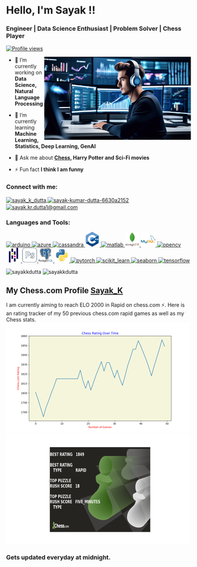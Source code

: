 <h1 align="left">Hello, I'm Sayak !!</h1>
<h3 align="left">Engineer | Data Science Enthusiast | Problem Solver | Chess Player</h3>

[![Profile views](https://komarev.com/ghpvc/?username=sayakkdutta&label=Profile%20views&color=0e75b6&style=flat)](https://komarev.com/ghpvc/?username=sayakkdutta&label=Profile%20views&color=0e75b6&style=flat)

<img align="right" alt="Coding" width="400" src="https://github.com/SayakKDutta/SayakKDutta/blob/main/ezgif-3-a468d28d82.gif">

- 🔭 I’m currently working on **Data Science, Natural Language Processing**

- 🌱 I’m currently learning **Machine Learning, Statistics, Deep Learning, GenAI**

- 💬 Ask me about **[Chess](https://www.chess.com/member/sayak_k), Harry Potter and Sci-Fi movies**

- ⚡ Fun fact **I think I am funny**



### Connect with me:

<p align="left">
    <a href="https://twitter.com/sayak_k_dutta" target="_blank">
        <img align="center" src="https://raw.githubusercontent.com/rahuldkjain/github-profile-readme-generator/master/src/images/icons/Social/twitter.svg" alt="sayak_k_dutta" height="30" width="40" />
    </a>
    <a href="https://linkedin.com/in/sayak-kumar-dutta-6630a2152" target="_blank">
        <img align="center" src="https://raw.githubusercontent.com/rahuldkjain/github-profile-readme-generator/master/src/images/icons/Social/linked-in-alt.svg" alt="sayak-kumar-dutta-6630a2152" height="30" width="40" />
    </a>
    <a href="mailto:sayak.kr.dutta1@gmail.com" target="_blank">
        <img align="center" src="https://camo.githubusercontent.com/e4bd2de976eb47cf5e5a89e1cc6cb2b1627eaa4dca1f46724e056339ce2d16ff/68747470733a2f2f696d672e69636f6e73382e636f6d2f666c75656e742f34382f3030303030302f676d61696c2e706e67" alt="sayak.kr.dutta1@gmail.com" height="30" width="40" />
    </a>
</p>




<h3 align="left">Languages and Tools:</h3>
<p align="left"> <a href="https://www.arduino.cc/" target="_blank" rel="noreferrer"> <img src="https://cdn.worldvectorlogo.com/logos/arduino-1.svg" alt="arduino" width="40" height="40"/> </a> <a href="https://azure.microsoft.com/en-in/" target="_blank" rel="noreferrer"> <img src="https://www.vectorlogo.zone/logos/microsoft_azure/microsoft_azure-icon.svg" alt="azure" width="40" height="40"/> </a> <a href="https://cassandra.apache.org/" target="_blank" rel="noreferrer"> <img src="https://www.vectorlogo.zone/logos/apache_cassandra/apache_cassandra-icon.svg" alt="cassandra" width="40" height="40"/> </a> <a href="https://www.w3schools.com/cpp/" target="_blank" rel="noreferrer"> <img src="https://raw.githubusercontent.com/devicons/devicon/master/icons/cplusplus/cplusplus-original.svg" alt="cplusplus" width="40" height="40"/> </a> <a href="https://www.mathworks.com/" target="_blank" rel="noreferrer"> <img src="https://upload.wikimedia.org/wikipedia/commons/2/21/Matlab_Logo.png" alt="matlab" width="40" height="40"/> </a> <a href="https://www.mongodb.com/" target="_blank" rel="noreferrer"> <img src="https://raw.githubusercontent.com/devicons/devicon/master/icons/mongodb/mongodb-original-wordmark.svg" alt="mongodb" width="40" height="40"/> </a> <a href="https://www.mysql.com/" target="_blank" rel="noreferrer"> <img src="https://raw.githubusercontent.com/devicons/devicon/master/icons/mysql/mysql-original-wordmark.svg" alt="mysql" width="40" height="40"/> </a> <a href="https://opencv.org/" target="_blank" rel="noreferrer"> <img src="https://www.vectorlogo.zone/logos/opencv/opencv-icon.svg" alt="opencv" width="40" height="40"/> </a> <a href="https://pandas.pydata.org/" target="_blank" rel="noreferrer"> <img src="https://raw.githubusercontent.com/devicons/devicon/2ae2a900d2f041da66e950e4d48052658d850630/icons/pandas/pandas-original.svg" alt="pandas" width="40" height="40"/> </a> <a href="https://www.photoshop.com/en" target="_blank" rel="noreferrer"> <img src="https://raw.githubusercontent.com/devicons/devicon/master/icons/photoshop/photoshop-line.svg" alt="photoshop" width="40" height="40"/> </a> <a href="https://www.postgresql.org" target="_blank" rel="noreferrer"> <img src="https://raw.githubusercontent.com/devicons/devicon/master/icons/postgresql/postgresql-original-wordmark.svg" alt="postgresql" width="40" height="40"/> </a> <a href="https://www.python.org" target="_blank" rel="noreferrer"> <img src="https://raw.githubusercontent.com/devicons/devicon/master/icons/python/python-original.svg" alt="python" width="40" height="40"/> </a> <a href="https://pytorch.org/" target="_blank" rel="noreferrer"> <img src="https://www.vectorlogo.zone/logos/pytorch/pytorch-icon.svg" alt="pytorch" width="40" height="40"/> </a> <a href="https://scikit-learn.org/" target="_blank" rel="noreferrer"> <img src="https://upload.wikimedia.org/wikipedia/commons/0/05/Scikit_learn_logo_small.svg" alt="scikit_learn" width="40" height="40"/> </a> <a href="https://seaborn.pydata.org/" target="_blank" rel="noreferrer"> <img src="https://seaborn.pydata.org/_images/logo-mark-lightbg.svg" alt="seaborn" width="40" height="40"/> </a> <a href="https://www.tensorflow.org" target="_blank" rel="noreferrer"> <img src="https://www.vectorlogo.zone/logos/tensorflow/tensorflow-icon.svg" alt="tensorflow" width="40" height="40"/> </a> </p>

<p float="left">
  <img src="https://github-readme-stats.vercel.app/api/top-langs?username=sayakkdutta&show_icons=true&locale=en&layout=compact" alt="sayakkdutta" width="400" height="200" />
  <img src="https://github-readme-streak-stats.herokuapp.com/?user=sayakkdutta&" alt="sayakkdutta" width="400" height="200" />
</p>

## My Chess.com Profile [Sayak_K](https://www.chess.com/member/sayak_k)
I am currently aiming to reach ELO 2000 in Rapid on chess.com ⚡. Here is an rating tracker of my 50 previous chess.com rapid games as well as my Chess stats.
<img src="assets/plot.png" width="500" height="300">  <img src="assets/plot2.png" width="500" height="300">
### Gets updated everyday at midnight.
<!-- LAST_UPDATED_TIMESTAMP -->



